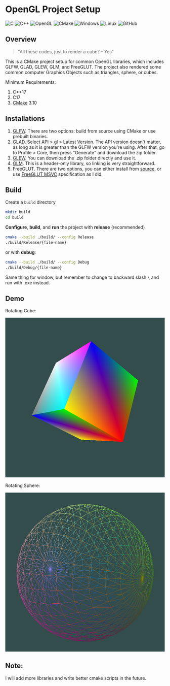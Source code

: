 # OpenGL Project Setup

![C](https://img.shields.io/badge/c-%2300599C.svg?style=for-the-badge&logo=c&logoColor=white)
![C++](https://img.shields.io/badge/c++-%2300599C.svg?style=for-the-badge&logo=c%2B%2B&logoColor=white)
![OpenGL](https://img.shields.io/badge/OpenGL-%23FFFFFF.svg?style=for-the-badge&logo=opengl)
![CMake](https://img.shields.io/badge/CMake-%23008FBA.svg?style=for-the-badge&logo=cmake&logoColor=white)
![Windows](https://img.shields.io/badge/Windows-0078D6?style=for-the-badge&logo=windows&logoColor=white)
![Linux](https://img.shields.io/badge/Linux-FCC624?style=for-the-badge&logo=linux&logoColor=black)
![GitHub](https://img.shields.io/badge/github-%23121011.svg?style=for-the-badge&logo=github&logoColor=white)

[comment]: <> (Source: https://ileriayo.github.io/markdown-badges/)

## Overview


> "All these codes, just to render a cube? - Yes"


This is a CMake project setup for common OpenGL libraries, which includes GLFW, GLAD, GLEW, GLM, and FreeGLUT. The project also rendered some common computer Graphics Objects such as triangles, sphere, or cubes.

Minimum Requirements: 
1. C++17
2. C17
3. [CMake](https://cmake.org/) 3.10

## Installations

1. [GLFW](https://www.glfw.org/download). There are two options: build from source using CMake or use prebuilt binaries.
2. [GLAD](https://glad.dav1d.de/). Select API > gl > Latest Version. The API version doesn't matter, as long as it is greater than the GLFW version you're using. After that, go to Profile > Core, then press "Generate" and download the zip folder.
3. [GLEW](https://glew.sourceforge.net/index.html). You can download the .zip folder directly and use it.
4. [GLM](https://github.com/g-truc/glm/tags). This is a header-only library, so linking is very straightforward.
5. FreeGLUT. There are two options, you can either install from [source](https://sourceforge.net/projects/freeglut/), or use [FreeGLUT MSVC](https://www.transmissionzero.co.uk/software/freeglut-devel/) specification as I did.

## Build

Create a `build` directory

```bash
mkdir build
cd build
```

**Configure**, **build**, and **run** the project with **release** (recommended)

```bash
cmake --build ./build/ --config Release
./build/Release/{file-name}
```

or with **debug**:

```bash
cmake --build ./build/ --config Debug
./build/Debug/{file-name}
```

Same thing for window, but remember to change to backward slash `\` and run with .exe instead.

## Demo

Rotating Cube:

<p align="center">
<img alt="70k-objects" src="images/rotating-cube.png" width="550">
</p>

Rotating Sphere:

<p align="center">
<img alt="70k-objects" src="images/rotating-sphere.png" width="550">
</p>

## Note:

 I will add more libraries and write better cmake scripts in the future.

